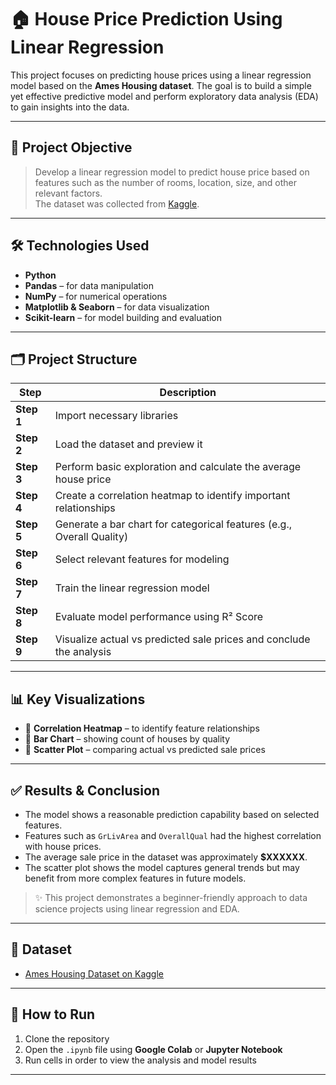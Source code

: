 # 🏠 House Price Prediction Using Linear Regression

This project focuses on predicting house prices using a linear regression model based on the **Ames Housing dataset**. The goal is to build a simple yet effective predictive model and perform exploratory data analysis (EDA) to gain insights into the data.

---

## 📌 Project Objective

> Develop a linear regression model to predict house price based on features such as the number of rooms, location, size, and other relevant factors.  
> The dataset was collected from [Kaggle](https://www.kaggle.com/datasets).

---

## 🛠️ Technologies Used

- **Python**  
- **Pandas** – for data manipulation  
- **NumPy** – for numerical operations  
- **Matplotlib & Seaborn** – for data visualization  
- **Scikit-learn** – for model building and evaluation  

---

## 🗂️ Project Structure

| Step | Description |
|------|-------------|
| **Step 1** | Import necessary libraries |
| **Step 2** | Load the dataset and preview it |
| **Step 3** | Perform basic exploration and calculate the average house price |
| **Step 4** | Create a correlation heatmap to identify important relationships |
| **Step 5** | Generate a bar chart for categorical features (e.g., Overall Quality) |
| **Step 6** | Select relevant features for modeling |
| **Step 7** | Train the linear regression model |
| **Step 8** | Evaluate model performance using R² Score |
| **Step 9** | Visualize actual vs predicted sale prices and conclude the analysis |

---

## 📊 Key Visualizations

- 📌 **Correlation Heatmap** – to identify feature relationships  
- 📌 **Bar Chart** – showing count of houses by quality  
- 📌 **Scatter Plot** – comparing actual vs predicted sale prices  

---

## ✅ Results & Conclusion

- The model shows a reasonable prediction capability based on selected features.
- Features such as `GrLivArea` and `OverallQual` had the highest correlation with house prices.
- The average sale price in the dataset was approximately **$XXXXXX**.
- The scatter plot shows the model captures general trends but may benefit from more complex features in future models.

> ✨ This project demonstrates a beginner-friendly approach to data science projects using linear regression and EDA.

---

## 📁 Dataset

- [Ames Housing Dataset on Kaggle](https://www.kaggle.com/datasets/prevek18/ames-housing-dataset)

---

## 🚀 How to Run

1. Clone the repository  
2. Open the `.ipynb` file using **Google Colab** or **Jupyter Notebook**  
3. Run cells in order to view the analysis and model results

---
